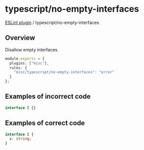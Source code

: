 # typescript/no-empty-interfaces

[ESLint plugin](https://ilyub.github.io/eslint-plugin-misc/) / typescript/no-empty-interfaces

## Overview

Disallow empty interfaces.

```ts
module.exports = {
  plugins: ["misc"],
  rules: {
    "misc/typescript/no-empty-interfaces": "error"
  }
};
```

## Examples of incorrect code

```ts
interface I {}
```

## Examples of correct code

```ts
interface I {
  x: string;
}
```